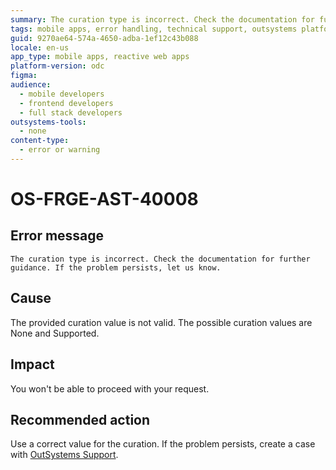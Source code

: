 ```yaml
---
summary: The curation type is incorrect. Check the documentation for further guidance. If the problem persists, let us know.
tags: mobile apps, error handling, technical support, outsystems platform
guid: 9270ae64-574a-4650-adba-1ef12c43b088
locale: en-us
app_type: mobile apps, reactive web apps
platform-version: odc
figma:
audience:
  - mobile developers
  - frontend developers
  - full stack developers
outsystems-tools:
  - none
content-type:
  - error or warning
---
```


# OS-FRGE-AST-40008

## Error message

`The curation type is incorrect. Check the documentation for further guidance. If the problem persists, let us know.`

## Cause

The provided curation value is not valid. The possible curation values are None and Supported.

## Impact

You won't be able to proceed with your request.

## Recommended action

Use a correct value for the curation.
If the problem persists, create a case with [OutSystems Support](https://www.outsystems.com/support/portal/open-support-case?ErrorCode=OS-FRGE-AST-40008).
